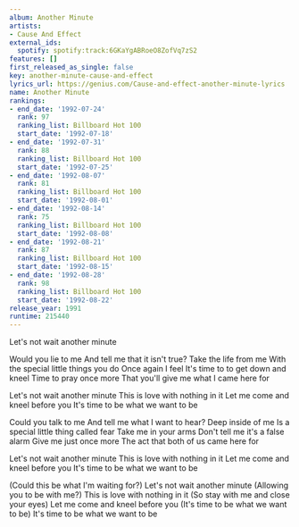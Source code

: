 ```yaml
---
album: Another Minute
artists:
- Cause And Effect
external_ids:
  spotify: spotify:track:6GKaYgABRoeO8ZofVq7zS2
features: []
first_released_as_single: false
key: another-minute-cause-and-effect
lyrics_url: https://genius.com/Cause-and-effect-another-minute-lyrics
name: Another Minute
rankings:
- end_date: '1992-07-24'
  rank: 97
  ranking_list: Billboard Hot 100
  start_date: '1992-07-18'
- end_date: '1992-07-31'
  rank: 88
  ranking_list: Billboard Hot 100
  start_date: '1992-07-25'
- end_date: '1992-08-07'
  rank: 81
  ranking_list: Billboard Hot 100
  start_date: '1992-08-01'
- end_date: '1992-08-14'
  rank: 75
  ranking_list: Billboard Hot 100
  start_date: '1992-08-08'
- end_date: '1992-08-21'
  rank: 87
  ranking_list: Billboard Hot 100
  start_date: '1992-08-15'
- end_date: '1992-08-28'
  rank: 98
  ranking_list: Billboard Hot 100
  start_date: '1992-08-22'
release_year: 1991
runtime: 215440
---
```

Let's not wait another minute

Would you lie to me
And tell me that it isn't true?
Take the life from me
With the special little things you do
Once again I feel
It's time to to get down and kneel
Time to pray once more
That you'll give me what I came here for

Let's not wait another minute
This is love with nothing in it
Let me come and kneel before you
It's time to be what we want to be

Could you talk to me
And tell me what I want to hear?
Deep inside of me
Is a special little thing called fear
Take me in your arms
Don't tell me it's a false alarm
Give me just once more
The act that both of us came here for

Let's not wait another minute
This is love with nothing in it
Let me come and kneel before you
It's time to be what we want to be

(Could this be what I'm waiting for?)
Let's not wait another minute
(Allowing you to be with me?)
This is love with nothing in it
(So stay with me and close your eyes)
Let me come and kneel before you
(It's time to be what we want to be)
It's time to be what we want to be
